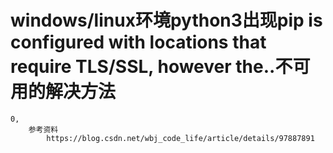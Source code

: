 # windows/linux环境python3出现pip is configured with locations that require TLS/SSL, however the..不可用的解决方法
    0,
        参考资料
            https://blog.csdn.net/wbj_code_life/article/details/97887891